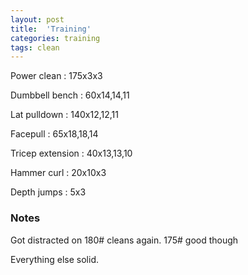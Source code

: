 ```yaml
---
layout: post
title:  'Training'
categories: training
tags: clean
---
```


Power clean  :  175x3x3

Dumbbell bench  :  60x14,14,11

Lat pulldown  :  140x12,12,11

Facepull  : 65x18,18,14

Tricep extension  :  40x13,13,10

Hammer curl  :  20x10x3

Depth jumps  :  5x3

### Notes

Got distracted on 180# cleans again. 175# good though

Everything else solid.

